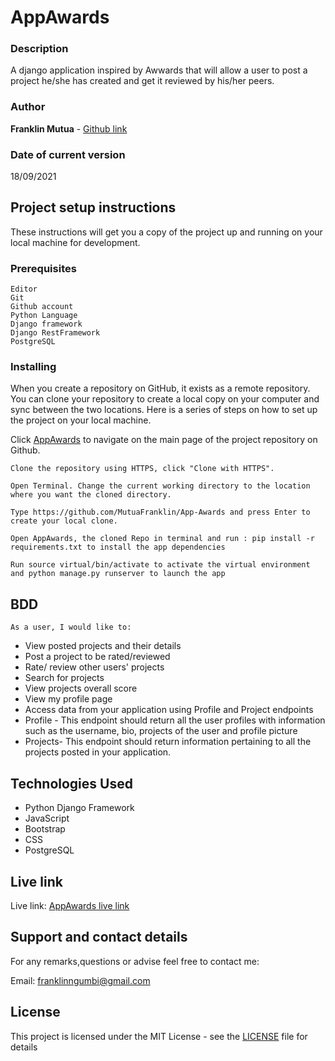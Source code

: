 # AppAwards


### Description

A django application inspired by Awwards that will allow a user to post a project he/she has created and get it reviewed by his/her peers.
### Author

**Franklin Mutua** - [Github link](https://github.com/MutuaFranklin/)

### Date of current version

18/09/2021

## Project setup instructions

These instructions will get you a copy of the project up and running on your local machine for development.

### Prerequisites

```
Editor
Git
Github account
Python Language
Django framework
Django RestFramework
PostgreSQL
```

### Installing

When you create a repository on GitHub, it exists as a remote repository. You can clone your repository to create a local copy on your computer and sync between the two locations. Here is a series of steps on how to set up the project on your local machine.

Click [AppAwards](https://github.com/MutuaFranklin/App-Awards) to navigate on the main page of the project repository on Github.

```
Clone the repository using HTTPS, click "Clone with HTTPS".
```

```
Open Terminal. Change the current working directory to the location where you want the cloned directory.
```

```
Type https://github.com/MutuaFranklin/App-Awards and press Enter to create your local clone.

```

```
Open AppAwards, the cloned Repo in terminal and run : pip install -r requirements.txt to install the app dependencies

```

```
Run source virtual/bin/activate to activate the virtual environment and python manage.py runserver to launch the app

```

## BDD
    As a user, I would like to:

- View posted projects and their details
- Post a project to be rated/reviewed
- Rate/ review other users' projects
- Search for projects 
- View projects overall score
- View my profile page
- Access data from your application using Profile and Project endpoints
- Profile - This endpoint should return all the user profiles with information such as the username, bio, projects of the user and profile picture
- Projects- This endpoint should return information pertaining to all the projects posted in your application.

## Technologies Used
- Python Django Framework
- JavaScript
- Bootstrap
- CSS
- PostgreSQL

## Live link

Live link: [AppAwards live link](https://instabyfrank.herokuapp.com/)

## Support and contact details

For any remarks,questions or advise feel free to contact me:

Email: [franklinngumbi@gmail.com ](franklinngumbi@gmail.com)

## License

This project is licensed under the MIT License - see the [LICENSE](LICENSE) file for details